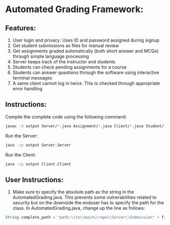 # Automated Grading Framework: 

## Features: 

1. User login and privacy: Uses ID and password assigned during signup
2. Get student submissions as files for manual review
3. Get assignments graded automatically (both short answer and MCQs) through simple language processing
4. Server keeps track of the instructor and students
5. Students can check pending assignments for a course
6. Students can answer questions through the software using interactive terminal messages
7. A same client cannot log in twice. This is checked through appropriate error handling

## Instructions: 

Compile the complete code using the following command: 
```bash
javac -d output Server/*.java Assignment/*.java Client/*.java Student/*.java Instructor/*.java
```

Run the Server:
```bash
java -cp output Server.Server
```

Run the Client:
```bash
java -cp output Client.Client
```

## User Instructions:

1. Make sure to specify the absolute path as the string in the AutomatedGrading.java. This prevents some vulnerabilities related to security but on the downside the enduser has to specify the path for the class. In AutomatedGrading.java, change up the line as follows:

```java
String complete_path = "path:\\to\\main\\repo\\Server\\Submission" + filename;
```
